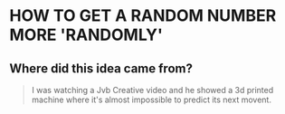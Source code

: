 # HOW TO GET A RANDOM NUMBER MORE 'RANDOMLY'

## Where did this idea came from?
> I was watching a Jvb Creative video and he showed a 3d printed machine where it's almost impossible to predict its next movent.
